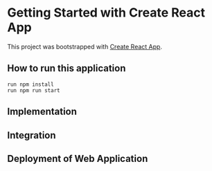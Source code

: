 # Getting Started with Create React App

This project was bootstrapped with [Create React App](https://github.com/facebook/create-react-app).



## How to run this application 

```
run npm install
run npm run start
```

## Implementation

## Integration

## Deployment of Web Application
